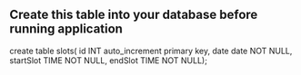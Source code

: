 ##  Create this table into  your database before running application

create table slots(
id INT auto_increment primary key,
date date NOT NULL,
startSlot TIME NOT NULL,
endSlot TIME NOT NULL);